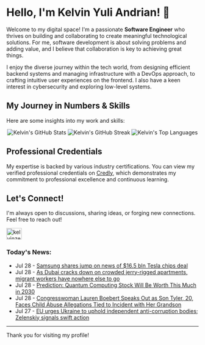 # Hello, I'm Kelvin Yuli Andrian! 👋

Welcome to my digital space! I'm a passionate **Software Engineer** who thrives on building and collaborating to create meaningful technological solutions. For me, software development is about solving problems and adding value, and I believe that collaboration is key to achieving great things.

I enjoy the diverse journey within the tech world, from designing efficient backend systems and managing infrastructure with a DevOps approach, to crafting intuitive user experiences on the frontend. I also have a keen interest in cybersecurity and exploring low-level systems.

## My Journey in Numbers & Skills

Here are some insights into my work and skills:

<p align="center">
  <img src="https://github-readme-stats.vercel.app/api?username=kelvinzer0&show_icons=true&theme=radical" alt="Kelvin's GitHub Stats" />
  <img src="https://github-readme-streak-stats.herokuapp.com/?user=kelvinzer0&theme=radical" alt="Kelvin's GitHub Streak" />
  <img src="https://github-readme-stats.vercel.app/api/top-langs/?username=kelvinzer0&layout=compact&theme=radical" alt="Kelvin's Top Languages" />
</p>

## Professional Credentials

My expertise is backed by various industry certifications. You can view my verified professional credentials on [Credly](https://www.credly.com/users/kelvin-yuli-andrian/badges), which demonstrates my commitment to professional excellence and continuous learning.

## Let's Connect!

I'm always open to discussions, sharing ideas, or forging new connections. Feel free to reach out!

<p align="left">
    <a href="https://linkedin.com/in/kelvinzero" target="blank"><img align="center" src="https://cdn.jsdelivr.net/npm/simple-icons@3.0.1/icons/linkedin.svg" alt="kelvinzero" height="30" width="40" /></a>
</p>

### Today's News:

<!-- feed start -->
- Jul 28 - [Samsung shares jump on news of $16.5 bln Tesla chips deal](https://finance.yahoo.com/video/samsung-shares-jump-news-16-072013053.html)
- Jul 28 - [As Dubai cracks down on crowded jerry-rigged apartments, migrant workers have nowhere else to go](https://www.yahoo.com/news/articles/dubai-cracks-down-crowded-jerry-041506128.html)
- Jul 28 - [Prediction: Quantum Computing Stock Will Be Worth This Much in 2030](https://finance.yahoo.com/news/prediction-quantum-computing-stock-worth-013000941.html)
- Jul 28 - [Congresswoman Lauren Boebert Speaks Out as Son Tyler, 20, Faces Child Abuse Allegations Tied to Incident with Her Grandson](https://www.yahoo.com/news/articles/congresswoman-lauren-boebert-speaks-son-001347472.html)
- Jul 27 - [EU urges Ukraine to uphold independent anti-corruption bodies; Zelenskiy signals swift action](https://www.yahoo.com/news/articles/eu-urges-ukraine-uphold-independent-214842103.html)
<!-- feed end -->

---

Thank you for visiting my profile!
